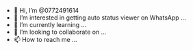 - 👋 Hi, I’m @0772491614
- 👀 I’m interested in getting auto status viewer on WhatsApp ...
- 🌱 I’m currently learning ...
- 💞️ I’m looking to collaborate on ...
- 📫 How to reach me ...

<!---
0772491614/0772491614 is a ✨ special ✨ repository because its `README.md` (this file) appears on your GitHub profile.
You can click the Preview link to take a look at your changes.
--->
